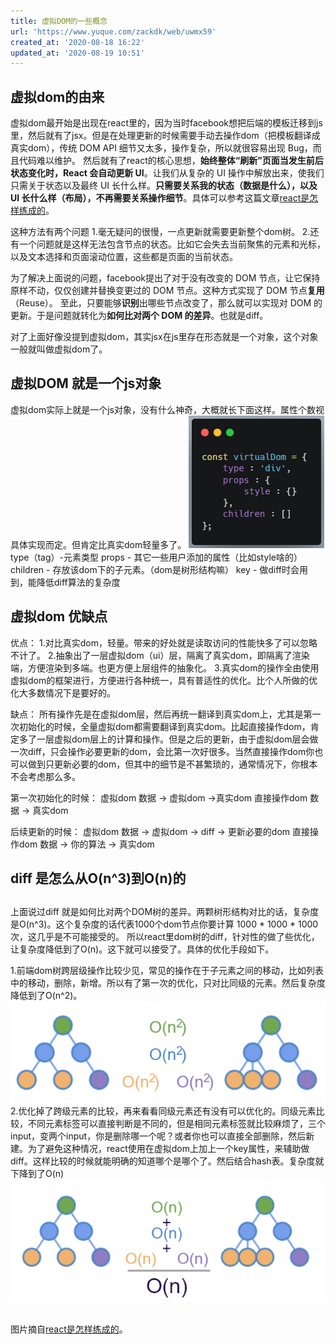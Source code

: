 ```yaml
---
title: 虚拟DOM的一些概念
url: 'https://www.yuque.com/zackdk/web/uwmx59'
created_at: '2020-08-18 16:22'
updated_at: '2020-08-19 10:51'
---
```


<a name="PvVA4"></a>

## 虚拟dom的由来

虚拟dom最开始是出现在react里的，因为当时facebook想把后端的模板迁移到js里，然后就有了jsx。但是在处理更新的时候需要手动去操作dom（把模板翻译成真实dom），传统 DOM API 细节又太多，操作复杂，所以就很容易出现 Bug，而且代码难以维护。
然后就有了react的核心思想，**始终整体“刷新”页面当发生前后状态变化时，React 会自动更新 UI**。让我们从复杂的 UI 操作中解放出来，使我们只需关于状态以及最终 UI 长什么样。**只需要关系我的状态（数据是什么），以及 UI 长什么样（布局），不再需要关系操作细节**。具体可以参考这篇文章[react是怎样练成的](https://segmentfault.com/a/1190000013365426#item-4)。

这种方法有两个问题
1.毫无疑问的很慢，一点更新就需要更新整个dom树。
2.还有一个问题就是这样无法包含节点的状态。比如它会失去当前聚焦的元素和光标，以及文本选择和页面滚动位置，这些都是页面的当前状态。

为了解决上面说的问题，facebook提出了对于没有改变的 DOM 节点，让它保持原样不动，仅仅创建并替换变更过的 DOM 节点。这种方式实现了 DOM 节点**复用**（Reuse）。
至此，只要能够**识别**出哪些节点改变了，那么就可以实现对 DOM 的更新。于是问题就转化为**如何比对两个 DOM 的差异**。也就是diff。

对了上面好像没提到虚拟dom，其实jsx在js里存在形态就是一个对象，这个对象一般就叫做虚拟dom了。

<a name="HQ7XC"></a>

## 虚拟DOM 就是一个js对象

虚拟dom实际上就是一个js对象，没有什么神奇，大概就长下面这样。属性个数视具体实现而定。但肯定比真实dom轻量多了。
![image.png](../assets/uwmx59/1597740538842-cffb0fa3-45f9-4677-a975-ad2a70b87d2e.png)
type（tag）-元素类型
props - 其它一些用户添加的属性（比如style啥的）
children - 存放该dom下的子元素。（dom是树形结构嘛）
key - 做diff时会用到，能降低diff算法的复杂度

<a name="xE36p"></a>

## 虚拟dom 优缺点

优点：
1.对比真实dom，轻量。带来的好处就是读取访问的性能快多了可以忽略不计了。
2.抽象出了一层虚拟dom（ui）层，隔离了真实dom，即隔离了渲染端，方便渲染到多端。也更方便上层组件的抽象化。
3.真实dom的操作全由使用虚拟dom的框架进行，方便进行各种统一，具有普适性的优化。比个人所做的优化大多数情况下是要好的。

缺点：
所有操作先是在虚拟dom层，然后再统一翻译到真实dom上，尤其是第一次初始化的时候，全量虚拟dom都需要翻译到真实dom。比起直接操作dom，肯定多了一层虚拟dom层上的计算和操作。但是之后的更新，由于虚拟dom层会做一次diff，只会操作必要更新的dom，会比第一次好很多。当然直接操作dom你也可以做到只更新必要的dom，但其中的细节是不甚繁琐的，通常情况下，你根本不会考虑那么多。

第一次初始化的时候：
虚拟dom        数据 -> 虚拟dom ->真实dom
直接操作dom 数据 -> 真实dom

后续更新的时候：
虚拟dom        数据 -> 虚拟dom -> diff -> 更新必要的dom
直接操作dom 数据 -> 你的算法 -> 真实dom

<a name="5t4az"></a>

## diff 是怎么从O(n^3)到O(n)的

<a name="YUo5H"></a>

##

上面说过diff 就是如何比对两个DOM树的差异。两颗树形结构对比的话，复杂度是O(n^3)。这个复杂度的话代表1000个dom节点你要计算 1000 * 1000 * 1000 次，这几乎是不可能接受的。
所以react里dom树的diff，针对性的做了些优化，让复杂度降低到了O(n)。这下就可以接受了。具体的优化手段如下。

1.前端dom树跨层级操作比较少见，常见的操作在于子元素之间的移动，比如列表中的移动，删除，新增。所以有了第一次的优化，只对比同级的元素。然后复杂度降低到了O(n^2)。
![bV4e6N.png](../assets/uwmx59/1597804649516-7340c6ce-8ad5-4d1a-9eac-92ccd8b5d726.png)
2.优化掉了跨级元素的比较，再来看看同级元素还有没有可以优化的。同级元素比较，不同元素标签可以直接判断是不同的，但是相同元素标签就比较麻烦了，三个input，变两个input，你是删除哪一个呢？或者你也可以直接全部删除，然后新建。为了避免这种情况，react使用在虚拟dom上加上一个key属性，来辅助做diff。这样比较的时候就能明确的知道哪个是哪个了。然后结合hash表。复杂度就下降到了O(n)
![bV4e6Z.png](../assets/uwmx59/1597805222138-0a4ee536-0f2c-46a0-8d30-f7cc2dd3ad05.png)

<a name="wBrOi"></a>

##

图片摘自[react是怎样练成的](https://segmentfault.com/a/1190000013365426#item-4)。
